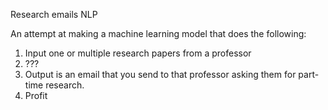Research emails NLP

An attempt at making a machine learning model that does the following:
1. Input one or multiple research papers from a professor
2. ???
3. Output is an email that you send to that professor asking them for part-time research.
4. Profit
